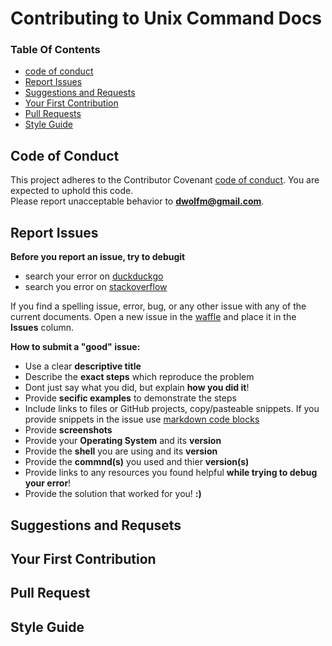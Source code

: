 Contributing to Unix Command Docs
=================================

### Table Of Contents
* [code of conduct](#code-of-conduct)  
* [Report Issues](#report-issues)  
* [Suggestions and Requests](#suggestions-and-requset)  
* [Your First Contribution](#your-first-contribution)  
* [Pull Requests](#pull-requests)
* [Style Guide](#style-guide)  

## Code of Conduct
This project adheres to the Contributor Covenant [code of conduct](CONDUCT.md). You are expected to uphold this code.  
Please report unacceptable behavior to **dwolfm@gmail.com**.

## Report Issues
**Before you report an issue, try to debugit**
* search your error on [duckduckgo](https://duckduckgo.com)  
* search you error on [stackoverflow](http://stackoverflow.com/)  

If you find a spelling issue, error, bug, or any other issue with any of the current documents. Open a new issue in the [waffle](https://waffle.io/slugbyte/unix-cmds) and place it in the **Issues** column.  

**How to submit a "good" issue:**
* Use a clear **descriptive title**
* Describe the **exact steps** which reproduce the problem
 * Dont just say what you did, but explain **how you did it**! 
* Provide **secific examples** to demonstrate the steps
 *  Include links to files or GitHub projects, copy/pasteable snippets. If you provide snippets in the issue use [markdown code blocks](https://help.github.com/articles/basic-writing-and-formatting-syntax/#quoting-code)
* Provide **screenshots**
* Provide your **Operating System** and its **version**
* Provide the **shell** you are using and its **version**
* Provide the **commnd(s)** you used and thier **version(s)**
* Provide links to any resources you found helpful **while trying to debug your error**!
 * Provide the solution that worked for you! **:)**
 
## Suggestions and Requsets
## Your First Contribution
## Pull Request
## Style Guide
